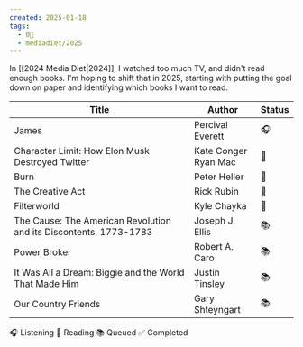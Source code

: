 ```yaml
---
created: 2025-01-18
tags:
  - 0🌲
  - mediadiet/2025
---
```

In [[2024 Media Diet|2024]], I watched too much TV, and didn't read enough books. I'm hoping to shift that in 2025, starting with putting the goal down on paper and identifying which books I want to read.


| **Title**                                                         | Author                  | Status |
| ----------------------------------------------------------------- | ----------------------- | ------ |
| James                                                             | Percival Everett        | 🎧     |
| Character Limit: How Elon Musk Destroyed Twitter                  | Kate Conger<br>Ryan Mac | 📖     |
| Burn                                                              | Peter Heller            | 📖     |
| The Creative Act                                                  | Rick Rubin              | 📖     |
| Filterworld                                                       | Kyle Chayka             | 📖     |
| The Cause: The American Revolution and its Discontents, 1773-1783 | Joseph J. Ellis         | 📚     |
| Power Broker                                                      | Robert A. Caro          | 📚     |
| It Was All a Dream: Biggie and the World That Made Him            | Justin Tinsley          | 📚     |
| Our Country Friends                                               | Gary Shteyngart         | 📚     |

🎧 Listening
📖 Reading
📚 Queued
✅ Completed